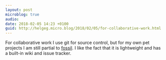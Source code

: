 ```yaml
---
layout: post
microblog: true
audio: 
date: 2018-02-05 14:23 +0100
guid: http://helgeg.micro.blog/2018/02/05/for-collaborative-work.html
---
```

For collaborative work I use git for source control, but for my own pet projects I am still partial to [fossil](http://www.fossil-scm.org). I like the fact that it is lightweight and has a built-in wiki and issue tracker.
